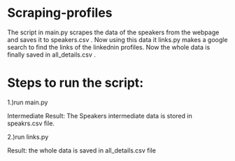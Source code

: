 # Scraping-profiles

The script in main.py scrapes the data of the speakers from the webpage and saves it to speakers.csv . Now using this data it links.py makes a google search to find the links of the linkednin profiles. Now the whole data is finally saved in all_details.csv .

# Steps to run the script:

1.)run main.py 

Intermediate Result: The Speakers intermediate data is stored in speakrs.csv file.

2.)run links.py

Result: the whole data is saved in all_details.csv file
